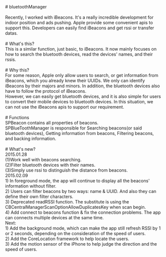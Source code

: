 <div># bluetoothManager</div><div><br /></div><div>Recently, I worked with iBeacons. It's a really incredible development for indoor position and ads pushing. Apple provide some convenient apis to support this. Developers can easily find iBeacons and get rssi or transfer datas.</div><div><br /></div><div># What's this?</div><div>This is a similar function, just basic, to iBeacons. It now mainly focuses on how to search the bluetooth devices, read the devices' names, and their rssis.&nbsp;</div><div><br /></div><div># Why this?</div><div>For some reason, Apple only allow users to search, or get information from iBeacons, which you already knew their UUIDs. We only can identify iBeacons by their majors and minors. In addition, the bluetooth devices also have to follow the protocol of iBeacons.&nbsp;</div><div>However, we can easily get bluetooth devices, and it is also simple for users to convert their mobile devices to bluetooth devices. In this situation, we can not use the iBeacons apis to support our requirement.</div><div><br /></div><div># Functions</div><div>SPBeacon contains all properties of beacons.</div><div>SPBlueToothManager is responsible for Searching beacons(or said bluetooth devices), Getting information from beacons, Filtering beacons, and backing information.</div><div><br /></div><div># What's new?</div><div>2015.01.28&nbsp;</div><div>(1)Work well with beacons searching.</div><div>(2)Filter bluetooth devices with their names.</div><div>(3)Simply use rssi to distinguish the distance from beacons.</div><div>2015.02.09</div><div>1) In foreground mode, the app will continue to display all the beacons' information without filter.</div><div>2) Users can filter beacons by two ways: name &amp; UUID. And also they can define their own filter characters.</div><div>3) Deprecated readRSSI function. The substitute is using the CBCentralManagerScanOptionAllowDuplicatesKey when scan begin.</div><div>4) Add connect to beacons function &amp; fix the connection problems. The app can connects multiple devices at the same time.</div><div>Next:</div><div>1) Add the background mode, which can make the app still refresh RSSI by 1 or 2 seconds, depending on the consideration of the speed of users.</div><div>2) Add the CoreLocation framework to help locate the users.</div><div>3) Add the motion sensor of the iPhone to help judge the direction and the speed of users.</div><div><br /></div>
